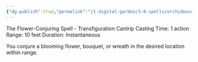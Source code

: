 ```yaml
---
{"dg-publish":true,"permalink":"/1-digital-garden/3-0-spells/orchideous/"}
---
```


The Flower-Conjuring Spell - Transfiguration Cantrip 
Casting Time: 1 action 
Range: 10 feet 
Duration: Instantaneous 

You conjure a blooming flower, bouquet, or wreath in the desired location within range.